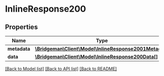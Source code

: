 # InlineResponse200

## Properties
Name | Type | Description | Notes
------------ | ------------- | ------------- | -------------
**metadata** | [**\Bridgeman\Client\Model\InlineResponse2001Metadata**](InlineResponse2001Metadata.md) |  | [optional] 
**data** | [**\Bridgeman\Client\Model\InlineResponse200Data[]**](InlineResponse200Data.md) |  | [optional] 

[[Back to Model list]](../../README.md#documentation-for-models) [[Back to API list]](../../README.md#documentation-for-api-endpoints) [[Back to README]](../../README.md)


